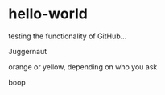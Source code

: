 # hello-world
testing the functionality of GitHub...

Juggernaut


orange or yellow, depending on who you ask

boop
